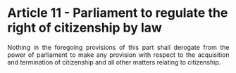 # Article 11 - Parliament to regulate the right of citizenship by law

<div style="text-align: justify">
Nothing in the foregoing provisions of this part shall derogate from the power of parliament to make any provision with respect to the acquisition and termination of citizenship and all other matters relating to citizenship.
</div>
